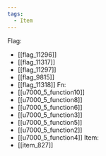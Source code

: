 ```yaml
---
tags:
  - Item
---
```

Flag:
- [[flag_11296]]
- [[flag_11317]]
- [[flag_11297]]
- [[flag_9815]]
- [[flag_11318]]
Fn:
- [[u7000_5_function10]]
- [[u7000_5_function8]]
- [[u7000_5_function6]]
- [[u7000_5_function3]]
- [[u7000_5_function5]]
- [[u7000_5_function2]]
- [[u7000_5_function4]]
Item:
- [[item_827]]
